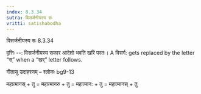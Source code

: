 ```yaml
---
index: 8.3.34
sutra: विसर्जनीयस्य सः
vritti: satishabodha
---
```



 विसर्जनीयस्य सः 8.3.34 


वृत्तिः --: विसर्जनीयस्य सकार आदेशो भवति खरि परतः। A विसर्ग: gets replaced by the letter “स्” when a “खर्” letter follows. 


गीतासु उदाहरणम् – श्लोकः bg9-13 


महात्मानस् + तु = महात्मानरु + तु = महात्मान: + तु = महात्मानस् + तु 


